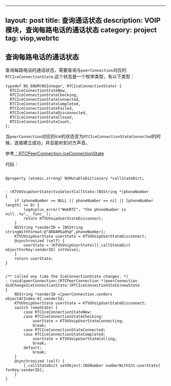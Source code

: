 
---
layout: post
title:  查询通话状态
description: VOIP模块，查询每路电话的通话状态
category: project
tag: viop,webrtc
---

## 查询每路电话的通话状态

查询每路电话的通话状态，需要查询与`peerConnection`对应的`RTCIceConnectionState`.这个状态是一个枚举类型，有以下类型：

```
typedef NS_ENUM(NSInteger, RTCIceConnectionState) {
  RTCIceConnectionStateNew,
  RTCIceConnectionStateChecking,
  RTCIceConnectionStateConnected,
  RTCIceConnectionStateCompleted,
  RTCIceConnectionStateFailed,
  RTCIceConnectionStateDisconnected,
  RTCIceConnectionStateClosed,
  RTCIceConnectionStateCount,
};

```

当`peerConnection`对应的ice的状态变为`RTCIceConnectionStateConnected`的时候，连接建立成功，并且能听到对方声音。

参考[：RTCPeerConnection.iceConnectionState](https://developer.mozilla.org/en-US/docs/Web/API/RTCPeerConnection/iceConnectionState)



代码：

```

@property (atomic,strong) NSMutableDictionary *callStateDict;


- (KTVUVoipUserState)tvuSelectCallState:(NSString *)phoneNumber
{
    if (phoneNumber == NULL || phoneNumber == nil || [phoneNumber length] <= 0) {
        log4cplus_error("WebRTC", "the phoneNumber is null..%s",__func__);
        return KTVUVoipUserStateDisconnect;
    }
    NSString *senderID = [NSString stringWithFormat:@"ARDAMSa0%@",phoneNumber];
    KTVUVoipUserState userState = KTVUVoipUserStateDisconnect;
    @synchronized (self) {
        userState = (KTVUVoipUserState)[[_callStateDict objectForKey:senderID] intValue];
    }
    return userState;
}


/** Called any time the IceConnectionState changes. */
- (void)peerConnection:(RTCPeerConnection *)peerConnection
didChangeIceConnectionState:(RTCIceConnectionState)newState
{
    NSString *senderID =[peerConnection.senders objectAtIndex:0].senderId;
    KTVUVoipUserState userState = KTVUVoipUserStateDisconnect;
    switch (newState) {
        case RTCIceConnectionStateNew:
        case RTCIceConnectionStateChecking:
            userState = KTVUVoipUserStateConnecting;
            break;
        case RTCIceConnectionStateConnected:
        case RTCIceConnectionStateCompleted:
            userState = KTVUVoipUserStateCalling;
            break;
        default:
            break;
    }
    @synchronized (self) {
        [_callStateDict setObject:[NSNumber numberWithInt:userState] forKey:senderID];
    }
}

```
